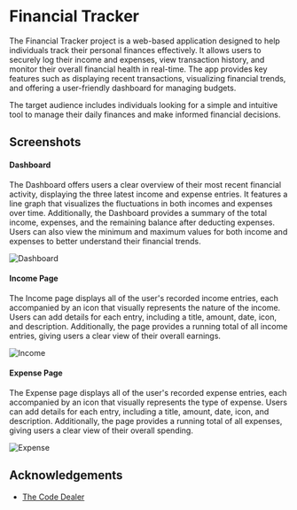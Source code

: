 # Financial Tracker

The Financial Tracker project is a web-based application designed to help individuals track their personal finances effectively. It allows users to securely log their income and expenses, view transaction history, and monitor their overall financial health in real-time. The app provides key features such as displaying recent transactions, visualizing financial trends, and offering a user-friendly dashboard for managing budgets.

The target audience includes individuals looking for a simple and intuitive tool to manage their daily finances and make informed financial decisions.


## Screenshots
#### Dashboard
The Dashboard offers users a clear overview of their most recent financial activity, displaying the three latest income and expense entries. It features a line graph that visualizes the fluctuations in both incomes and expenses over time. Additionally, the Dashboard provides a summary of the total income, expenses, and the remaining balance after deducting expenses. Users can also view the minimum and maximum values for both income and expenses to better understand their financial trends.

![Dashboard](https://github.com/user-attachments/assets/61fb6815-609c-4f6a-b482-9a2c593da343)

#### Income Page
The Income page displays all of the user's recorded income entries, each accompanied by an icon that visually represents the nature of the income. Users can add details for each entry, including a title, amount, date, icon, and description. Additionally, the page provides a running total of all income entries, giving users a clear view of their overall earnings.

![Income](https://github.com/user-attachments/assets/9ca5cd7b-a7ad-4ee1-9bf1-c67de529e32b)

#### Expense Page
The Expense page displays all of the user's recorded expense entries, each accompanied by an icon that visually represents the type of expense. Users can add details for each entry, including a title, amount, date, icon, and description. Additionally, the page provides a running total of all expenses, giving users a clear view of their overall spending.

![Expense](https://github.com/user-attachments/assets/dd93d087-49ca-4da8-810d-90acb9bad992)
## Acknowledgements

 - [The Code Dealer](https://www.youtube.com/watch?v=i0JesTevAcA&list=LL&index=13)

